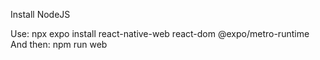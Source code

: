 Install NodeJS 

Use: npx expo install react-native-web react-dom @expo/metro-runtime 
And then: npm run web
